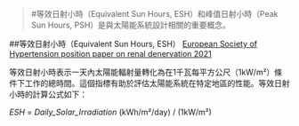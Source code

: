 > #等效日射小時（Equivalent Sun Hours, ESH）和峰值日射小時（Peak Sun Hours, PSH）是與太陽能系統設計相關的重要概念。

##等效日射小時（Equivalent Sun Hours, ESH）
[European Society of Hypertension position paper on
renal denervation 2021](https://www.eshonline.org/esh-content/uploads/2021/09/European-Society-of-Hypertesion-position-paper-on-renal-denervation-2021.pdf)

等效日射小時表示一天內太陽能輻射量轉化為在1千瓦每平方公尺（1kW/m²）條件下工作的總時間。這個指標有助於評估太陽能系統在特定地區的性能。等效日射小時的計算公式如下：

*ESH* = _Daily_Solar_Irradiation_ (kWh/m²/day) / (1kW/m²)

​

​
